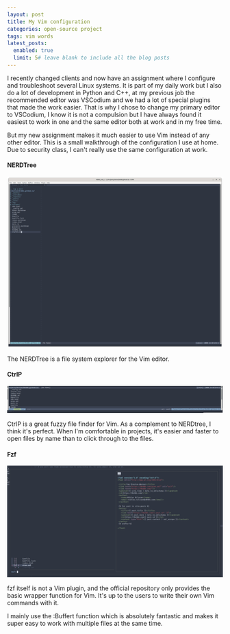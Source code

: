 ```yaml
---
layout: post
title: My Vim configuration
categories: open-source project
tags: vim words
latest_posts:
  enabled: true
  limit: 5# leave blank to include all the blog posts
---
```


I recently changed clients and now have an assignment where I configure and troubleshoot several Linux systems. It is part of my daily work but I also do a lot of development in Python and C++, at my previous job the recommended editor was VSCodium and we had a lot of special plugins that made the work easier. That is why I chose to change my primary editor to VSCodium, I know it is not a compulsion but I have always found it easiest to work in one and the same editor both at work and in my free time.

But my new assignment makes it much easier to use Vim instead of any other editor. This is a small walkthrough of the configuration I use at home. Due to security class, I can't really use the same configuration at work.

#### NERDTree
<img class="img-fluid" src="/assets/img/2025-09-05-my-vim-configuration-and-wow_1.png">

The NERDTree is a file system explorer for the Vim editor.

#### CtrlP
<img class="img-fluid" src="/assets/img/2025-09-05-my-vim-configuration-and-wow_2.png">

CtrlP is a great fuzzy file finder for Vim. As a complement to NERDtree, I think it's perfect. When I'm comfortable in projects, it's easier and faster to open files by name than to click through to the files.

#### Fzf
<img class="img-fluid" src="/assets/img/2025-09-05-my-vim-configuration-and-wow_3.png">

fzf itself is not a Vim plugin, and the official repository only provides the basic wrapper function for Vim. It's up to the users to write their own Vim commands with it.

I mainly use the :Buffert function which is absolutely fantastic and makes it super easy to work with multiple files at the same time.

